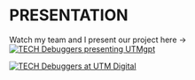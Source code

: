 # PRESENTATION

Watch my team and I present our project here -> 
[![TECH Debuggers presenting UTMgpt](https://imgur.com/JcT5xdD)](https://youtu.be/FLuBFghtZ-w)


[![TECH Debuggers at UTM Digital](https://imgur.com/a/kcwVp7u)](https://youtu.be/8lMLOhbaf7U)
